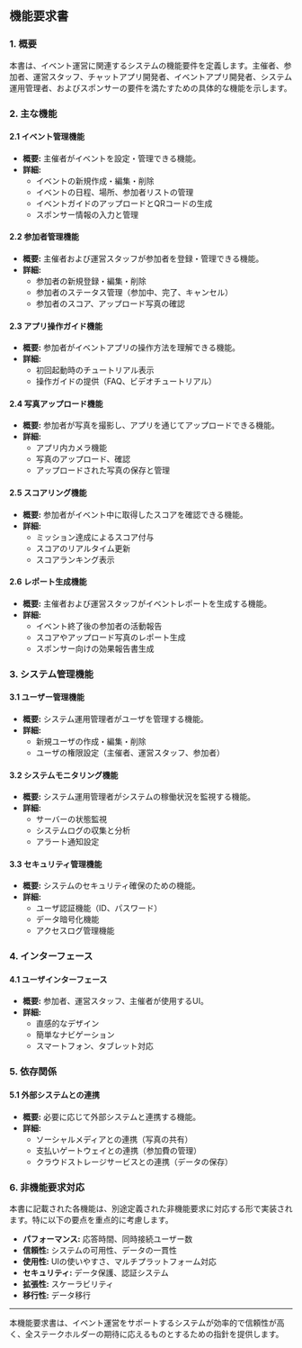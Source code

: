 ## 機能要求書

### 1. 概要

本書は、イベント運営に関連するシステムの機能要件を定義します。主催者、参加者、運営スタッフ、チャットアプリ開発者、イベントアプリ開発者、システム運用管理者、およびスポンサーの要件を満たすための具体的な機能を示します。

### 2. 主な機能

#### 2.1 イベント管理機能

- **概要:** 主催者がイベントを設定・管理できる機能。
- **詳細:**
  - イベントの新規作成・編集・削除
  - イベントの日程、場所、参加者リストの管理
  - イベントガイドのアップロードとQRコードの生成
  - スポンサー情報の入力と管理

#### 2.2 参加者管理機能

- **概要:** 主催者および運営スタッフが参加者を登録・管理できる機能。
- **詳細:**
  - 参加者の新規登録・編集・削除
  - 参加者のステータス管理（参加中、完了、キャンセル）
  - 参加者のスコア、アップロード写真の確認

#### 2.3 アプリ操作ガイド機能

- **概要:** 参加者がイベントアプリの操作方法を理解できる機能。
- **詳細:**
  - 初回起動時のチュートリアル表示
  - 操作ガイドの提供（FAQ、ビデオチュートリアル）

#### 2.4 写真アップロード機能

- **概要:** 参加者が写真を撮影し、アプリを通じてアップロードできる機能。
- **詳細:**
  - アプリ内カメラ機能
  - 写真のアップロード、確認
  - アップロードされた写真の保存と管理

#### 2.5 スコアリング機能

- **概要:** 参加者がイベント中に取得したスコアを確認できる機能。
- **詳細:**
  - ミッション達成によるスコア付与
  - スコアのリアルタイム更新
  - スコアランキング表示

#### 2.6 レポート生成機能

- **概要:** 主催者および運営スタッフがイベントレポートを生成する機能。
- **詳細:**
  - イベント終了後の参加者の活動報告
  - スコアやアップロード写真のレポート生成
  - スポンサー向けの効果報告書生成

### 3. システム管理機能

#### 3.1 ユーザー管理機能

- **概要:** システム運用管理者がユーザを管理する機能。
- **詳細:**
  - 新規ユーザの作成・編集・削除
  - ユーザの権限設定（主催者、運営スタッフ、参加者）

#### 3.2 システムモニタリング機能

- **概要:** システム運用管理者がシステムの稼働状況を監視する機能。
- **詳細:**
  - サーバーの状態監視
  - システムログの収集と分析
  - アラート通知設定

#### 3.3 セキュリティ管理機能

- **概要:** システムのセキュリティ確保のための機能。
- **詳細:**
  - ユーザ認証機能（ID、パスワード）
  - データ暗号化機能
  - アクセスログ管理機能

### 4. インターフェース

#### 4.1 ユーザインターフェース

- **概要:** 参加者、運営スタッフ、主催者が使用するUI。
- **詳細:**
  - 直感的なデザイン
  - 簡単なナビゲーション
  - スマートフォン、タブレット対応

### 5. 依存関係

#### 5.1 外部システムとの連携

- **概要:** 必要に応じて外部システムと連携する機能。
- **詳細:**
  - ソーシャルメディアとの連携（写真の共有）
  - 支払いゲートウェイとの連携（参加費の管理）
  - クラウドストレージサービスとの連携（データの保存）

### 6. 非機能要求対応

本書に記載された各機能は、別途定義された非機能要求に対応する形で実装されます。特に以下の要点を重点的に考慮します。

- **パフォーマンス:** 応答時間、同時接続ユーザー数
- **信頼性:** システムの可用性、データの一貫性
- **使用性:** UIの使いやすさ、マルチプラットフォーム対応
- **セキュリティ:** データ保護、認証システム
- **拡張性:** スケーラビリティ
- **移行性:** データ移行

---

本機能要求書は、イベント運営をサポートするシステムが効率的で信頼性が高く、全ステークホルダーの期待に応えるものとするための指針を提供します。